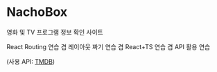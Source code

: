 # NachoBox

영화 및 TV 프로그램 정보 확인 사이트

React Routing 연습 겸 레이아웃 짜기 연습 겸 React+TS 연습 겸 API 활용 연습

(사용 API: [TMDB](https://developers.themoviedb.org/3/getting-started/introduction))
